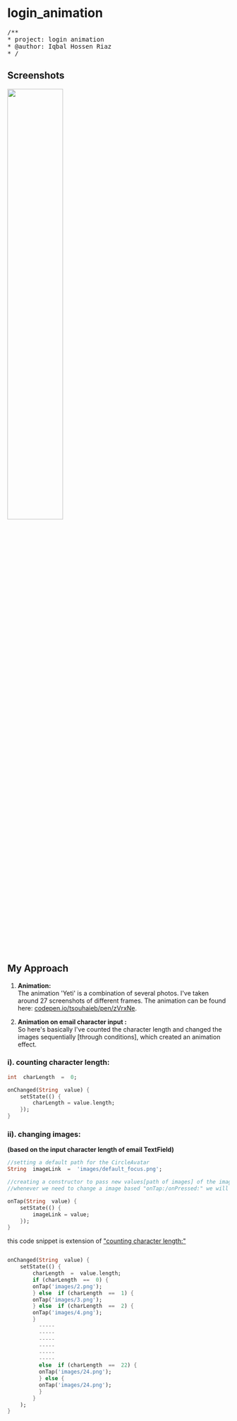 
# login_animation
<pre>
/**
* project: login animation
* @author: Iqbal Hossen Riaz
* /
</pre>

## Screenshots

<img src="https://github.com/iqbalriiaz/image-logo/blob/main/login_animation.gif?raw=true" style="height: 50%; width:50%;"/>


## My Approach

1. <b>Animation:</b>  <br>The animation 'Yeti' is a combination of several photos. I've taken around 27 screenshots of different frames.
The animation can be found here:  [codepen.io/tsouhaieb/pen/zVrxNe](https://codepen.io/tsouhaieb/pen/zVrxNe "codepen.io").

2. <b>Animation on email character input :</b>  <br>So here's basically I've counted the character length and changed the images sequentially [through conditions],  which created an animation effect.


### <a name="pookie"></a> <strong>i).  counting character length:</strong>
```Dart
int  charLength  =  0;

onChanged(String  value) {
	setState(() {
		charLength = value.length;
	});
}
```
### <strong>ii). changing images:
(based on the input character length of email TextField)</strong>
```Dart
//setting a default path for the CircleAvatar
String  imageLink  =  'images/default_focus.png';
```

```Dart
//creating a constructor to pass new values[path of images] of the images.
//whenever we need to change a image based "onTap:/onPressed:" we will call the constructor.

onTap(String  value) {
	setState(() {
		imageLink = value;
	});
}
```


this code snippet is extension of ["counting character length:"](#pookie)

```Dart

onChanged(String  value) {
	setState(() {
		charLength  =  value.length;
		if (charLength  ==  0) {
		onTap('images/2.png');
		} else  if (charLength  ==  1) {
		onTap('images/3.png');
		} else  if (charLength  ==  2) {
		onTap('images/4.png');
		} 
		  -----
		  -----
          -----
		  -----
          -----
		  -----
		  else  if (charLength  ==  22) {
		  onTap('images/24.png');
		  } else {
		  onTap('images/24.png');
		  }
		}
	);
}
```
